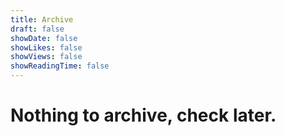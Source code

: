 ```yaml
---
title: Archive
draft: false
showDate: false
showLikes: false
showViews: false
showReadingTime: false
---
```

# Nothing to archive, check later.